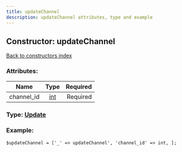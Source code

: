 ```yaml
---
title: updateChannel
description: updateChannel attributes, type and example
---
```

## Constructor: updateChannel  
[Back to constructors index](index.md)



### Attributes:

| Name     |    Type       | Required |
|----------|:-------------:|---------:|
|channel\_id|[int](../types/int.md) | Required|



### Type: [Update](../types/Update.md)


### Example:

```
$updateChannel = ['_' => updateChannel', 'channel_id' => int, ];
```